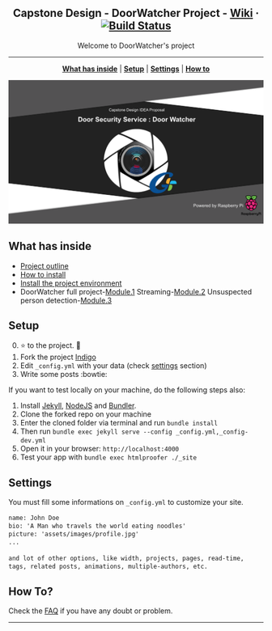 <p align="center">
<h2 align="center"> Capstone Design - DoorWatcher Project - <a href="https://github.com/GachonCapstoneDesign/DoorWatcher/wiki/Project-outline">Wiki</a> · <a href="https://travis-ci.org/sergiokopplin/indigo"><img src="https://camo.githubusercontent.com/5393485b732749b3499264168fa8af60166071e8/68747470733a2f2f7472617669732d63692e6f72672f73657267696f6b6f70706c696e2f696e6469676f2e7376673f6272616e63683d67682d7061676573" alt="Build Status" data-canonical-src="https://travis-ci.org/sergiokopplin/indigo.svg?branch=gh-pages" style="max-width:100%;"></a></h2>
</p>

<p align="center">Welcome to DoorWatcher's project</p>

***

<p align="center">
<b><a href="README.md#what-has-inside">What has inside</a></b>
|
<b><a href="README.md#setup">Setup</a></b>
|
<b><a href="README.md#settings">Settings</a></b>
|
<b><a href="README.md#how-to">How to</a></b>
</p>

<p align="center">
<img src="https://raw.githubusercontent.com/GachonCapstoneDesign/DoorWatcher/master/assets/images/title.png" />
</p>

## What has inside
- [Project outline](https://github.com/GachonCapstoneDesign/DoorWatcher/wiki/Project-outline)
- [How to install](https://github.com/GachonCapstoneDesign/DoorWatcher/wiki/1.-Raspberry-pi-OS-Install)
- [Install the project environment](https://github.com/GachonCapstoneDesign/DoorWatcher/wiki/2.-Installing-the-Library)
-  DoorWatcher full project-[Module.1](https://github.com/GachonCapstoneDesign/DoorWatcher/wiki/Module1.-DoorWatcher) Streaming-[Module.2](https://github.com/GachonCapstoneDesign/DoorWatcher/wiki/Module2.-Streaming) Unsuspected person detection-[Module.3](https://github.com/GachonCapstoneDesign/DoorWatcher/wiki/Module3.-Unsuspected-person-detection) 

## Setup

0. :star: to the project. :metal:
2. Fork the project [Indigo](https://github.com/sergiokopplin/indigo/fork)
3. Edit `_config.yml` with your data (check <a href="README.md#settings">settings</a> section)
4. Write some posts :bowtie:

If you want to test locally on your machine, do the following steps also:

1. Install [Jekyll](http://jekyllrb.com), [NodeJS](https://nodejs.org/) and [Bundler](http://bundler.io/).
2. Clone the forked repo on your machine
3. Enter the cloned folder via terminal and run `bundle install`
4. Then run `bundle exec jekyll serve --config _config.yml,_config-dev.yml`
5. Open it in your browser: `http://localhost:4000`
6. Test your app with `bundle exec htmlproofer ./_site`

## Settings

You must fill some informations on `_config.yml` to customize your site.

```
name: John Doe
bio: 'A Man who travels the world eating noodles'
picture: 'assets/images/profile.jpg'
...

and lot of other options, like width, projects, pages, read-time, tags, related posts, animations, multiple-authors, etc.
```

## How To?

Check the [FAQ](./FAQ.md) if you have any doubt or problem.

---



